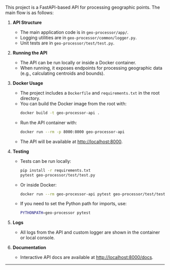 This project is a FastAPI-based API for processing geographic points. The main flow is as follows:

1. **API Structure**  
	- The main application code is in `geo-processor/app/`.
	- Logging utilities are in `geo-processor/common/logger.py`.
	- Unit tests are in `geo-processor/test/test.py`.

2. **Running the API**  
	- The API can be run locally or inside a Docker container.
	- When running, it exposes endpoints for processing geographic data (e.g., calculating centroids and bounds).

3. **Docker Usage**  
	- The project includes a `Dockerfile` and `requirements.txt` in the root directory.
	- You can build the Docker image from the root with:
	  ```bash
	  docker build -t geo-processor-api .
	  ```
	- Run the API container with:
	  ```bash
	  docker run --rm -p 8000:8000 geo-processor-api
	  ```
	- The API will be available at [http://localhost:8000](http://localhost:8000).

4. **Testing**  
	- Tests can be run locally:
	  ```bash
	  pip install -r requirements.txt
	  pytest geo-processor/test/test.py
	  ```
	- Or inside Docker:
	  ```bash
	  docker run --rm geo-processor-api pytest geo-processor/test/test.py
	  ```
	- If you need to set the Python path for imports, use:
	  ```bash
	  PYTHONPATH=geo-processor pytest
	  ```

5. **Logs**  
	- All logs from the API and custom logger are shown in the container or local console.

6. **Documentation**  
	- Interactive API docs are available at [http://localhost:8000/docs](http://localhost:8000/docs).

---
```

